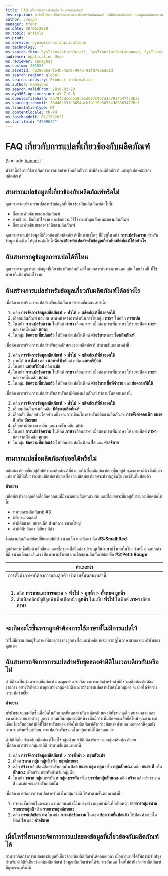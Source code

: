 ```yaml
---
title: FAQ เกี่ยวกับการแปลที่เกี่ยวข้องกับผลิตภัณฑ์
description: หัวข้อนี้อธิบายวิธีการจัดการการแปลสำหรับผลิตภัณฑ์ ค่ามิติของผลิตภัณฑ์ และคุณลักษณะของผลิตภัณฑ์
author: cvocph
manager: tfehr
ms.date: 08/06/2020
ms.topic: article
ms.prod: ''
ms.service: dynamics-ax-applications
ms.technology: ''
ms.search.form: SysTranslationDetail, SysTranslationLanguage, SysTranslationList, EcoResProductListPage, EcoResProductVariants, EcoResProductDetailsExtended, EcoResProductCreate, EcoResProductDetails, RetailSizeGroupTable, RetailStyleGroupTable, RetailColorGroupTable, PCTranslationLanguageLookup, EcoResProductCategory
audience: Application User
ms.reviewer: kamaybac
ms.custom: 201853
ms.assetid: c0286bba-f54b-42de-904c-81fd796bdd1d
ms.search.region: global
ms.search.industry: Product information
ms.author: kamaybac
ms.search.validFrom: 2016-02-28
ms.dyn365.ops.version: AX 7.0.0
ms.openlocfilehash: 6a79f7dccd518ce1d0e7c937a1a7934b474c4b37
ms.sourcegitcommit: 38d40c331c8894acb7b119c5073e3088b54776c1
ms.translationtype: HT
ms.contentlocale: th-TH
ms.lasthandoff: 01/15/2021
ms.locfileid: "4999642"
---
```

# <a name="product-related-translations-faq"></a>FAQ เกี่ยวกับการแปลที่เกี่ยวข้องกับผลิตภัณฑ์

[!include [banner](../includes/banner.md)]

หัวข้อนี้อธิบายวิธีการจัดการการแปลสำหรับผลิตภัณฑ์ ค่ามิติของผลิตภัณฑ์ และคุณลักษณะของผลิตภัณฑ์ 

<a name="what-product-related-data-can-be-translated"></a>สามารถแปลข้อมูลที่เกี่ยวข้องกับผลิตภัณฑ์หรือไม่
--------------------------------------------

คุณสามารถสร้างการแปลสำหรับข้อมูลที่เกี่ยวข้องกับผลิตภัณฑ์ต่อไปนี้:
-   ชื่อและคำอธิบายของผลิตภัณฑ์
-   คำอธิบาย ชื่อที่เข้าใจง่าย และข้อความวิธีใช้ของค่าคุณลักษณะของผลิตภัณฑ์
-   ชื่อและคำอธิบายของค่ามิติของผลิตภัณฑ์

คุณสามารถแปลข้อมูลที่เกี่ยวข้องกับผลิตภัณฑ์เป็นภาษาใดๆ ที่มีอยู่ในหน้า **การแปลข้อความ** สำหรับข้อมูลเพิ่มเติม ให้ดูส่วนต่อไปนี้ **ฉันจะสร้างคำแปลสำหรับข้อมูลเกี่ยวกับผลิตภัณฑ์ได้อย่างไร**

## <a name="where-can-i-view-the-translated-information"></a>ฉันสามารถดูข้อมูลการแปลได้ที่ไหน
คุณสามารถดูการแปลข้อมูลที่เกี่ยวข้องกับผลิตภัณฑ์ในเอกสารต้นทางภายนอก เช่น ใบแจ้งหนี้ ที่ใช้ภาษาที่แปลพร้อมใช้งาน

## <a name="how-do-i-create-translations-for-product-related-information"></a>ฉันสร้างการแปลสำหรับข้อมูลเกี่ยวกับผลิตภัณฑ์ได้อย่างไร
เมื่อต้องการสร้างการแปลสำหรับผลิตภัณฑ์ ทำตามขั้นตอนเหล่านี้:
1.  คลิก **การจัดการข้อมูลผลิตภัณฑ์** &gt; **ทั่วไป** &gt; **ผลิตภัณฑ์ที่นำออกใช้**
2.  เลือกผลิตภัณฑ์ และบน บานหน้าต่างการดำเนินการในกลุ่ม **ภาษา** ให้คลิก **การแปล**
3.  ในหน้า **การแปลข้อความ** ในฟิลด์ **ภาษา** เลือกภาษา เมื่อต้องการเพิ่มภาษา ให้ขยายฟิลด์ **ภาษา** และจากนั้นคลิก **ตกลง**
4.  ในกลุ่ม **ข้อความที่แปลแล้ว** ให้ป้อนคำแปลในฟิลด์ **คำอธิบาย** และ **ชื่อผลิตภัณฑ์**

เมื่อต้องการสร้างการแปลสำหรับคุณลักษณะของผลิตภัณฑ์ ทำตามขั้นตอนเหล่านี้:
1.  คลิก **การจัดการข้อมูลผลิตภัณฑ์** &gt; **ทั่วไป** &gt; **ผลิตภัณฑ์ที่นำออกใช้**
2.  ภายใต้ **การตั้งค่า** คลิก **แอททริบิวต์** แล้วคลิก **แอททริบิวต์**
3.  ในหน้า **แอททริบิวต์** คลิก **แปล**
4.  ในหน้า **การแปลข้อความ** ในฟิลด์ **ภาษา** เลือกภาษา เมื่อต้องการเพิ่มภาษา ให้ขยายฟิลด์ **ภาษา** และจากนั้นคลิก **ตกลง**
5.  ในกลุ่ม **ข้อความที่แปลแล้ว** ให้ป้อนคำแปลในฟิลด์ **คำอธิบาย** **ชื่อที่จำง่าย** และ **ข้อความวิธีใช้**

เมื่อต้องการสร้างการแปลสำหรับสำหรับค่ามิติของผลิตภัณฑ์ ทำตามขั้นตอนเหล่านี้:
1.  คลิก **การจัดการข้อมูลผลิตภัณฑ์** &gt; **ทั่วไป** &gt; **ผลิตภัณฑ์ที่นำออกใช้**
2.  เลือกผลิตภัณฑ์ แล้วคลิก **มิติของผลิตภัณฑ์**
3.  เลือกตัวเลือกอย่างใดอย่างหนึ่งของการเชื่อมโยงสำหรับมิติของผลิตภัณฑ์: **การตั้งค่าคอนฟิก** **ขนาด** **สี** หรือ **ลักษณะ**
4.  เลือกค่ามิติทางการเงิน และจากนั้น คลิก **แปล**
5.  ในหน้า **การแปลข้อความ** ในฟิลด์ **ภาษา** เลือกภาษา เมื่อต้องการเพิ่มภาษา ให้ขยายฟิลด์ **ภาษา** และจากนั้นคลิก **ตกลง**
6.  ในกลุ่ม **ข้อความที่แปลแล้ว** ให้ป้อนคำแปลในฟิลด์ **ชื่อ** และ **คำอธิบาย**

## <a name="can-the-names-of-product-variants-be-translated"></a>สามารถแปลชื่อผลิตภัณฑ์ย่อยได้หรือไม่
ผลิตภัณฑ์ย่อยขึ้นอยู่กับมิติของผลิตภัณฑ์ที่นำออกใช้ ชื่อผลิตภัณฑ์ย่อยขึ้นอยู่กับชุดของค่ามิติ เมื่อมีการแปลค่ามิติที่เกี่ยวข้องกับผลิตภัณฑ์ย่อย ชื่อของผลิตภัณฑ์ย่อยจะปรากฏขึ้นในเวอร์ชันที่แปลแล้ว  

**ตัวอย่าง**  

ผลิตภัณฑ์ของคุณคือเสื้อยืดคอกลมที่มีขนาดและสีแตกต่างกัน และชื่อย่อยจะขึ้นอยู่กับรายละเอียดต่อไปนี้:
-   หมายเลขผลิตภัณฑ์: \#3
-   มิติ: ขนาดและสี
-   ค่ามิติขนาด: ขนาดเล็ก ปานกลาง ขนาดใหญ่
-   ค่ามิติสี: สีแดง สีเขียว สีดำ

ชื่อของผลิตภัณฑ์ย่อยที่ยึดตามมิติค่าขนาดเล็ก และสีแดง คือ **\#3:Small:Red**  

ลูกค้าอยากซื้อยืดตัวเล็กสีแดง และชื่อของเสื้อยืดต้องปรากฏเป็นภาษาฝรั่งเศสในใบแจ้งหนี้  คุณแปลค่ามิติ ขนาดเล็กและสีแดง เป็นภาษาฝรั่งเศส และชื่อของผลิตภัณฑ์ย่อยคือ **\#3:Petit:Rouge**
<table>
<colgroup>
<col width="100%" />
</colgroup>
<thead>
<tr class="header">
<th><strong>คำแนะนำ</strong></th>
</tr>
</thead>
<tbody>
<tr class="odd">
<td>การตั้งค่าภาษาที่ต้องการของลูกค้า ทำตามขั้นตอนเหล่านี้:
<ol><br/><li>คลิก <strong>การขายและการตลาด</strong> &gt; <strong>ทั่วไป</strong> &gt; <strong>ลูกค้า</strong> &gt; <strong>ทั้งหมด</strong> <strong>ลูกค้า</strong></li>
<li>ดับเบิลคลิกบัญชีลูกค้าเพื่อเปิดหน้า <strong>ลูกค้า</strong> ในแท็บ <strong>ทั่วไป</strong> ในฟิลด์ <strong>ภาษา</strong> เลือก <strong>ภาษา</strong></li>
</ol></td>
</tr>
</tbody>
</table>

## <a name="what-happens-if-a-customer-has-a-preferred-language-for-which-no-translations-are-available"></a>จะเกิดอะไรขึ้นหากลูกค้าต้องการใช้ภาษาที่ไม่มีการแปลไว้
ถ้าไม่มีการแปลอยู่ในภาษาที่ต้องการของลูกค้า ชื่อและคำอธิบายจะปรากฏในภาษาสากลของบริษัทของคุณเอง

## <a name="can-i-manage-translations-for-a-series-of-dimension-values-at-the-same-time"></a>ฉันสามารถจัดการการแปลสำหรับชุดของค่ามิติในเวลาเดียวกันหรือไม่
ค่ามิติจะเป็นค่าเฉพาะผลิตภัณฑ์ และคุณสามารถจัดการการแปลสำหรับค่ามิติของผลิตภัณฑ์แต่ละรายการ อย่างไรก็ตาม ถ้าคุณสร้างกลุ่มค่ามิติ และสร้างการแปลสำหรับค่าในกลุ่มค่า จะช่วยให้จัดการการแปลง่ายขึ้น   

**ตัวอย่าง**  

บริษัทของคุณผลิตซื้อเสื้อยืดในลักษณะที่แตกต่างกัน แต่ละลักษณะมีทั้งขนาดเล็ก ขนาดกลาง และขนาดใหญ่ ขนาดต่างๆ ถูกรวบรวมเป็นกลุ่มค่ามิติหนึ่ง เมื่อมีการเพิ่มลักษณะเสื้อยืดใหม่ คุณสามารถเชื่อมโยงกับกลุ่มค่ามิติที่ใช้สำหรับขนาด เพื่อให้ผลิตภัณฑ์ดังกล่าวมีขนาดทั้งหมด นอกจากนี้คุณยังสามารถเพิ่มหรือเปลี่ยนการแปลสำหรับขนาดในกลุ่มค่ามิติได้ตลอดเวลา  

ค่ามิติที่เกี่ยวข้องกับผลิตภัณฑ์โดยใช้กลุ่มตัวแปรมิติ ต้องรักษาจากกลุ่มผลิตภัณฑ์ย่อย   
เมื่อต้องการสร้างกลุ่มค่ามิติ ทำตามขั้นตอนเหล่านี้:
1.  คลิก **การจัดการข้อมูลผลิตภัณฑ์** &gt; **การตั้งค่า** &gt; **กลุ่มตัวแปร**
2.  เลือก **ขนาด** **กลุ่ม** **กลุ่มสี** หรือ **กลุ่มลักษณะ**
3.  คลิก **สร้าง** แล้วป้อนชื่อสำหรับกลุ่มในฟิลด์ **ขนาด** **กลุ่ม** **กลุ่ม** หรือ **กลุ่มลักษณะ** คลิก **ขนาด** **สี** หรือ **ลักษณะ** เพื่อสร้างบรรทัดสำหรับกลุ่มนั้น
4.  ในหน้า **ขนาด** **กลุ่ม** บรรทัด **ส** **กลุ่ม** **บรรทัด** หรือ **บรรทัดกลุ่มลักษณะ** คลิก **สร้าง** แล้วสร้างขนาด สี และลักษณะสำหรับกลุ่มนั้น

เมื่อต้องการจัดการการแปลสำหรับค่าในกลุ่มค่ามิติ ให้ทำตามขั้นตอนเหล่านี้:
1.  ทำตามขั้นตอนในกระบวนงานก่อนหน้านี้ในการสร้างกลุ่มค่ามิติเพื่อเปิดหน้า **รายการกลุ่มขนาด** **รายการกลุ่มสี** หรือ **รายการกลุ่มลักษณะ**
2.  คลิก **การแปลข้อความ** ในหน้า **การแปลข้อความ** ในกลุ่ม **ข้อความที่แปลแล้ว** ให้ป้อนคำแปลในฟิลด์ **ชื่อ** และ **คำอธิบาย**

## <a name="when-can-translations-of-product-related-information-be-managed"></a>เมื่อไหร่ที่สามารถจัดการการแปลของข้อมูลที่เกี่ยวข้องกับผลิตภัณฑ์ได้
สามารถจัดการการแปลของข้อมูลที่เกี่ยวข้องกับผลิตภัณฑ์ได้ตลอดเวลา เมื่อการแปลได้รับการปรับปรุงสำหรับค่ามิติที่เกี่ยวข้องกับผลิตภัณฑ์ ข้อมูลผลิตภัณฑ์จะได้รับการอัพเดต โดยไม่คำนึงถึงว่าผลิตภัณฑ์มีธุรกรรมหรือไม่





